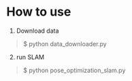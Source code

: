 # How to use

1. Download data

>$ python data_downloader.py

2. run SLAM

>$ python pose_optimization_slam.py

